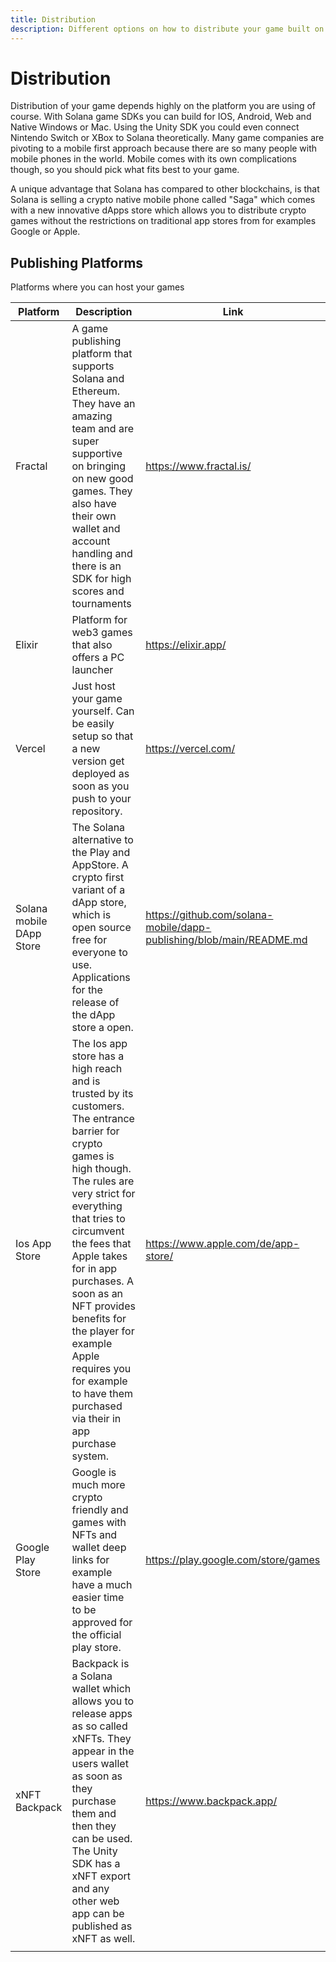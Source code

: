 ```yaml
---
title: Distribution
description: Different options on how to distribute your game built on Solana
---
```


# Distribution

Distribution of your game depends highly on the platform you are using of course. With Solana game SDKs you can build for IOS, Android, Web and Native Windows or Mac. Using the Unity SDK you could even connect Nintendo Switch or XBox to Solana theoretically. Many game companies are pivoting to a mobile first approach because there are so many people with mobile phones in the world. Mobile comes with its own complications though, so you should pick what fits best to your game.  

A unique advantage that Solana has compared to other blockchains, is that Solana is selling a crypto native mobile phone called "Saga" which comes with a new innovative dApps store which allows you to distribute crypto games without the restrictions on traditional app stores from for examples Google or Apple. 

## Publishing Platforms

Platforms where you can host your games

| Platform | Description | Link |
| --- | --- | --- |
| Fractal | A game publishing platform that supports Solana and Ethereum. They have an amazing team and are super supportive on bringing on new good games. They also have their own wallet and account handling and there is an SDK for high scores and tournaments  | https://www.fractal.is/ |
| Elixir | Platform for web3 games that also offers a PC launcher | https://elixir.app/ |
| Vercel | Just host your game yourself. Can be easily setup so that a new version get deployed as soon as you push to your repository.  | https://vercel.com/ |
| Solana mobile DApp Store | The Solana alternative to the Play and AppStore. A crypto first variant of a dApp store, which is open source free for everyone to use. Applications for the release of the dApp store a open. | https://github.com/solana-mobile/dapp-publishing/blob/main/README.md |
| Ios App Store | The Ios app store has a high reach and is trusted by its customers. The entrance barrier for crypto games is high though. The rules are very strict for everything that tries to circumvent the fees that Apple takes for in app purchases. A soon as an NFT provides benefits for the player for example Apple requires you for example to have them purchased via their in app purchase system.  | https://www.apple.com/de/app-store/ |
| Google Play Store | Google is much more crypto friendly and games with NFTs and wallet deep links for example have a much easier time to be approved for the official play store.  | https://play.google.com/store/games |
| xNFT Backpack | Backpack is a Solana wallet which allows you to release apps as so called xNFTs. They appear in the users wallet as soon as they purchase them and then they can be used. The Unity SDK has a xNFT export and any other web app can be published as xNFT as well. | https://www.backpack.app/ |
|  |  |  |
